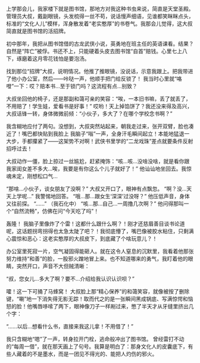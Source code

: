 上学那会儿，我家楼下就是图书馆，那地方对我这种书虫来说，简直是天堂圣殿。管理员大叔，戴副眼镜，头发梳得一丝不苟，说话慢声细语，见谁都笑眯眯点头，标准的“文化人儿”模样，浑身散发着“老实憨厚”的书卷气。我那会儿觉得，这大叔简直就是图书馆的活招牌。

初中那年，我把从图书馆借的古龙武侠小说，英勇地在班主任的英语课看。结果？自然是“阵亡”被俘。书还不上，只能硬着头皮去图书馆“自首”赔钱。心里七上八下，琢磨着这月零花钱怕是要泡汤。

找到那位“招牌”大叔，说明情况。他推了推眼镜，没说话，示意我跟上。把我带进了他小办公室，然后——咔哒一声，他顺手把门给反锁了！ 我当时心里就“咯噔”一下：哎？赔本书…至于锁门吗？这流程有点…别致？

大叔坐回他的椅子，还是那副和蔼可亲的笑容：“唉，一本旧书嘛，丢了就丢了，不用赔了！学生娃，爱看书是好事！” 哎哟！天上掉馅饼了？我还没来得及高兴，大叔话锋一转，身体微微前倾：“小伙子，多大了？在哪个学校念书啊？”

我含糊地应付了两句。没想到，大叔突然站起来，朝我走过来，张开双臂，脸也凑近了！嘴巴都快贴到我脸上 我脑子“嗡”一声，全身汗毛瞬间起立！本能地猛退一大步，手都攥紧了——这架势不对啊！武侠书里学的“二龙戏珠”差点就要条件反射招呼过去！

大叔动作一僵，脸上掠过一丝尴尬，赶紧掩饰：“咳…咳…没啥没啥，就是看你跟我家闺女差不多大…唉，我要是有你这么个儿子就好了！” 他讪讪地坐回去。我惊魂未定，刚想松口气…

“那啥…小伙子，谈女朋友了没啊？” 大叔又开口了，眼神有点飘忽。
“啊？没…天天上学呢…” 我警惕地回答。
“哦…那…跟女生‘深深’过没呀？” 他压低声音，身体又往前探。
“……” （我石化中）
“咳…那…自己…一周撸几次啊？” 他问得那叫一个“自然流畅”，仿佛在问“今天吃了吗”！

轰隆！ 我脑子里像炸了个雷！这都什么跟什么啊？！刚才还慈眉善目谈书论道呢，这话题拐弯拐得也太急太陡了吧？！我彻底懵了，嘴巴像被胶水粘住，只剩满心震惊和恶心：这老实憨厚的大叔皮下，到底藏了个啥玩意儿？！

办公室里死寂一片，空气凝固得能砸人。就在这令人窒息的沉默里，我看着他那张努力维持“和善”的脸，一股邪火蹭地冒上来。也不知道哪来的勇气，我盯着他的眼睛，突然开口，声音不大但贼清晰：

“叔，您女儿…多大了啊？要不…介绍给我认识认识呗？”

嚯！这一下可捅了马蜂窝！ 大叔脸上那“精心保养”的和蔼笑容，就像被按了删除键，“唰”地一下消失得无影无踪！取而代之的是一张瞬间黑成锅底、写满惊愕和恼怒的脸！他嘴唇哆嗦了两下，眼神像刀子一样剐过来，憋了半天才从牙缝里挤出几个字：

“……以后…想看什么书，直接来我这儿拿！不用借了！” 

我只含糊地“嗯”了一声，转身拉开门栓，逃命般冲出了图书馆。 曾经雷打不动的“每周一借”，就在那天画上了句号。我算是明白了：那身文化人的皮囊底下，有些人藏着的不是墨水，而是一团见不得光的、能把人灼伤的邪火。